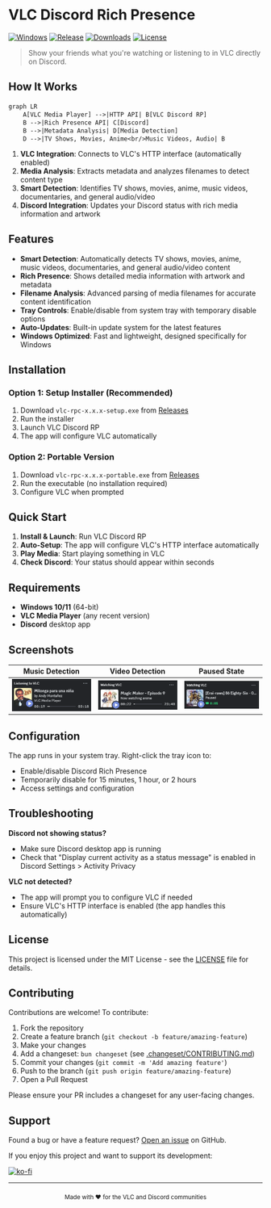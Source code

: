 # VLC Discord Rich Presence

[![Windows](https://img.shields.io/badge/Windows-0078d4?style=flat&logo=windows&logoColor=white)](https://github.com/valentin-marquez/vlc-rpc/releases)
[![Release](https://img.shields.io/github/v/release/valentin-marquez/vlc-rpc?style=flat)](https://github.com/valentin-marquez/vlc-rpc/releases)
[![Downloads](https://img.shields.io/github/downloads/valentin-marquez/vlc-rpc/total?style=flat)](https://github.com/valentin-marquez/vlc-rpc/releases)
[![License](https://img.shields.io/badge/license-MIT-green?style=flat)](LICENSE)

> Show your friends what you're watching or listening to in VLC directly on Discord.

## How It Works

```mermaid
graph LR
    A[VLC Media Player] -->|HTTP API| B[VLC Discord RP]
    B -->|Rich Presence API| C[Discord]
    B -->|Metadata Analysis| D[Media Detection]
    D -->|TV Shows, Movies, Anime<br/>Music Videos, Audio| B
```

1. **VLC Integration**: Connects to VLC's HTTP interface (automatically enabled)
2. **Media Analysis**: Extracts metadata and analyzes filenames to detect content type
3. **Smart Detection**: Identifies TV shows, movies, anime, music videos, documentaries, and general audio/video
4. **Discord Integration**: Updates your Discord status with rich media information and artwork

## Features

- **Smart Detection**: Automatically detects TV shows, movies, anime, music videos, documentaries, and general audio/video content
- **Rich Presence**: Shows detailed media information with artwork and metadata
- **Filename Analysis**: Advanced parsing of media filenames for accurate content identification
- **Tray Controls**: Enable/disable from system tray with temporary disable options
- **Auto-Updates**: Built-in update system for the latest features
- **Windows Optimized**: Fast and lightweight, designed specifically for Windows

## Installation

### Option 1: Setup Installer (Recommended)

1. Download `vlc-rpc-x.x.x-setup.exe` from [Releases](https://github.com/valentin-marquez/vlc-rpc/releases)
2. Run the installer
3. Launch VLC Discord RP
4. The app will configure VLC automatically

### Option 2: Portable Version

1. Download `vlc-rpc-x.x.x-portable.exe` from [Releases](https://github.com/valentin-marquez/vlc-rpc/releases)
2. Run the executable (no installation required)
3. Configure VLC when prompted

## Quick Start

1. **Install & Launch**: Run VLC Discord RP
2. **Auto-Setup**: The app will configure VLC's HTTP interface automatically
3. **Play Media**: Start playing something in VLC
4. **Check Discord**: Your status should appear within seconds

## Requirements

- **Windows 10/11** (64-bit)
- **VLC Media Player** (any recent version)
- **Discord** desktop app

## Screenshots

| Music Detection                      | Video Detection                      | Paused State                           |
| ------------------------------------ | ------------------------------------ | -------------------------------------- |
| ![Music](docs/music%20detection.png) | ![Video](docs/anime%20detection.png) | ![Paused](docs/paused%20detection.png) |

## Configuration

The app runs in your system tray. Right-click the tray icon to:

- Enable/disable Discord Rich Presence
- Temporarily disable for 15 minutes, 1 hour, or 2 hours
- Access settings and configuration

## Troubleshooting

**Discord not showing status?**

- Make sure Discord desktop app is running
- Check that "Display current activity as a status message" is enabled in Discord Settings > Activity Privacy

**VLC not detected?**

- The app will prompt you to configure VLC if needed
- Ensure VLC's HTTP interface is enabled (the app handles this automatically)

## License

This project is licensed under the MIT License - see the [LICENSE](LICENSE) file for details.

## Contributing

Contributions are welcome! To contribute:

1. Fork the repository
2. Create a feature branch (`git checkout -b feature/amazing-feature`)
3. Make your changes
4. Add a changeset: `bun changeset` (see [.changeset/CONTRIBUTING.md](.changeset/CONTRIBUTING.md))
5. Commit your changes (`git commit -m 'Add amazing feature'`)
6. Push to the branch (`git push origin feature/amazing-feature`)
7. Open a Pull Request

Please ensure your PR includes a changeset for any user-facing changes.

## Support

Found a bug or have a feature request? [Open an issue](https://github.com/valentin-marquez/vlc-rpc/issues) on GitHub.

If you enjoy this project and want to support its development:

[![ko-fi](https://ko-fi.com/img/githubbutton_sm.svg)](https://ko-fi.com/nozzdev)

---

<div align="center">
<sub>Made with ❤️ for the VLC and Discord communities</sub>
</div>
